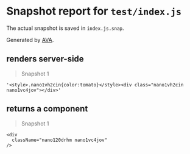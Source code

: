 # Snapshot report for `test/index.js`

The actual snapshot is saved in `index.js.snap`.

Generated by [AVA](https://ava.li).

## renders server-side

> Snapshot 1

    '<style>.nano1vh2cin{color:tomato}</style><div class="nano1vh2cin nano1vc4jov"></div>'

## returns a component

> Snapshot 1

    <div
      className="nano120drhm nano1vc4jov"
    />
